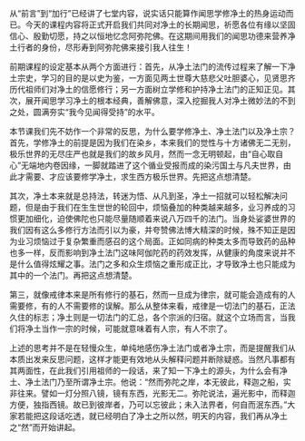 ​    从“前言”到“加行”已经讲了七堂内容，说实话只能算作闻思学修净土的热身运动而已。今天的课程内容将正式开启我们共同对净土的长期闻思，祈愿各位有缘以坚固信心、殷勤切愿，持之以恒地忆念阿弥陀佛。在这期间用我们的闻思功德来营养净土行者的身份，尽形寿到阿弥陀佛来接引我人往生！

​     前期课程的设定基本从两个方面进行：首先，从净土法门的流传过程来了解一下净土宗史，学习的目的是以史为鉴，一方面见两土世尊大慈悲父吐胆婆心，见贤思齐历代祖师们对净土的信愿修行；另一方面树立学修和护持净土法门的正知正见。其次，展开闻思学习净土的根本经典，善解佛意，深入挖掘我人对净土微妙法的不到之处，圆满夯实“我今见闻得受持”的水平。

​     本节课我们先不妨作一个非常的反思，为什么要学修净土、净土法门以及净土宗？首先，学修净土的前提是因为我们在染乡，本来我们的觉性与十方诸佛无二无别，极乐世界的无尽庄严也就是我们的故乡风月，然而一念无明顿起，由“自心取自心”无端地内卷因缘，一脚就踏进了这个循业受报而成的染污国土与凡夫世界，由此才需要、才应该要修学净土，求生西方极乐世界。先把这点想清楚。

​     其次，净土本来就是总持法，转迷为悟、从凡到圣，净土一招就可以轻松解决问题，但是由于我们在生生世世的轮回中，烦恼叠加的种类越来越多，业习养成的习惯更加细化，迫使佛陀也只能尽量随顺着来说八万四千的法门。当身处娑婆世界的我们因有这么多修行方法而引以为豪，并夸赞佛法博大精深的时候，殊不知正是因为业习烦恼过于复杂繁重而感召的这个局面。正如同病的种类太多而导致药的品种也多一样，反而影响到净土法门这味阿伽陀药的药效发挥，从健康的角度来说并不是什么值得炫耀之事。法门之多和众生烦恼之重形成正比，才导致净土也只能成为其中的一个法门。再把这点想清楚。

​     第三，就像戒律本来是所有修行的基石，然而一旦成为律宗，就可能会造成有的人需要修，有的人不需要修的误解。那么从整体来看，戒律是一切法门的基石，正法久住的标志；净土则是一切法门的汇总，各个宗派的归宿。就这个立场而言，当我们将净土当作一宗的时候，可能就意味着有人宗，有人不宗了。

​     上述的思考并不是在轻慢众生，单纯地感伤净土法门或者净土宗，而是提醒我们从本质出发来反思问题，这样才能更有效地从头解释问题并断除疑惑。当然凡事都有其两面性，在此我们引用祖师的一段话，来了知一下净土的源头，为什么会有净土、净土法门乃至所谓净土宗。他说：“然而弥陀之岸，本无彼此，释迦之船，实非往来。譬如一灯分照八镜，镜有东西，光影无二。弥陀说法，遍光影中，而释迦方便，独指西镜。故已到彼岸者，乃可以忘彼此；未入法界者，何自而泯东西。”大家若能把这段话吃透，就已经明白了净土之所以然，明天的内容，我们再从净土之“然”而开始讲起。